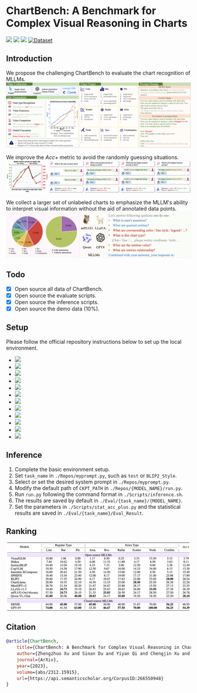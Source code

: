# ChartBench: A Benchmark for Complex Visual Reasoning in Charts

<a href='https://arxiv.org/abs/2312.15915'><img src='https://img.shields.io/badge/arXiv-2312.15915-b31b1b.svg'></a> <a href='https://github.com/'><img src='https://img.shields.io/badge/Project-Page-Green'></a> <a href='https://github.com/buaacyw/GaussianEditor/blob/master/LICENSE.txt'><img src='https://img.shields.io/badge/License-MIT-blue'></a> [![Dataset](https://img.shields.io/badge/%F0%9F%A4%97%20Hugging%20Face-Dataset-blue)](https://huggingface.co/datasets/SincereX/ChartBench)


## Introduction

We propose the challenging ChartBench to evaluate the chart recognition of MLLMs. 
![ChartBench Pipeline.](./asset/pipeline.png)

We improve the *Acc+* metric to avoid the randomly guessing situations.
![improved Acc+ metric.](./asset/Acc+_vis.png)

We collect a larger set of unlabeled charts to emphasize the MLLM's ability to interpret visual information without the aid of annotated data points.
![Chart distributions and ChartCoT.](./asset/contribution.png)


## Todo
- [x] Open source all data of ChartBench.
- [x] Open source the evaluate scripts.
- [x] Open source the inference scripts.
- [x] Open source the demo data (10%).

## Setup
Please follow the official repository instructions below to set up the local environment.

-  <a href='https://huggingface.co/spaces/Salesforce/BLIP2'><img src='https://img.shields.io/badge/BLIP2-https://huggingface.co/spaces/Salesforce/BLIP2-blue'></a>
-  <a href='https://huggingface.co/docs/transformers/model_doc/instructblip'><img src='https://img.shields.io/badge/InstructBLIP-https://huggingface.co/docs/transformers/model_doc/instructblip-blue'></a>
-  <a href='https://github.com/THUDM/CogVLM'><img src='https://img.shields.io/badge/CogVLM-https://github.com/THUDM/CogVLM-blue'></a>
-  <a href='https://github.com/QwenLM/Qwen-VL'><img src='https://img.shields.io/badge/Qwen_VL_Chat-https://github.com/QwenLM/QwenVL-blue'></a>
-  <a href='https://llava-vl.github.io/'><img src='https://img.shields.io/badge/LLaVA_v1.5-https://llava_vl.github.io/-blue'></a>
-  <a href='https://github.com/Vision-CAIR/MiniGPT-4'><img src='https://img.shields.io/badge/MiniGPT_v2-https://github.com/VisionCAIR/MiniGPT4-blue'></a>
-  <a href='https://github.com/THUDM/VisualGLM-6B'><img src='https://img.shields.io/badge/VisualGLM-https://github.com/THUDM/VisualGLM6B-blue'></a>
-  <a href='https://github.com/X-PLUG/mPLUG-Owl'><img src='https://img.shields.io/badge/mPLUG_Owl-https://github.com/XPLUG/mPLUGOwl-blue'></a>
-  <a href='https://github.com/InternLM/InternLM-XComposer'><img src='https://img.shields.io/badge/InternLM_XComposer-https://github.com/InternLM/InternLMXComposer-blue'></a>
-  <a href='https://github.com/shikras/shikra'><img src='https://img.shields.io/badge/Shikra-https://github.com/shikras/shikra-blue'></a>
-  <a href='https://github.com/Alpha-VLLM/LLaMA2-Accessory/tree/main/SPHINX'><img src='https://img.shields.io/badge/SPHINX-https://github.com/AlphaVLLM/LLaMA2Accessory/tree/main/SPHINX-blue'></a>
-  <a href='https://huggingface.co/listen2you002/ChartLlama-13b'><img src='https://img.shields.io/badge/ChartLLaMA-https://huggingface.co/listen2you002/ChartLlama13b-blue'></a>


## Inference
1. Complete the basic environment setup.
2. Set `task_name` in `./Repos/myprompt.py`, such as `test` or `BLIP2_Style`.
3. Select or set the desired system prompt in `./Repos/myprompt.py`.
4. Modify the default path of `CKPT_PATH` in `./Repos/{MODEL_NAME}/run.py`.
5. Run `run.py` following the command format in `./Scripts/inference.sh`.
6. The results are saved by default in `./Eval/{task_name}/{MODEL_NAME}`.
7. Set the parameters in `./Scripts/stat_acc_plus.py` and the statistical results are saved in `./Eval/{task_name}/Eval_Result`.

## Ranking

![ChartBench Pipeline.](./asset/Acc+Rank.png)

## Citation

```bib
@article{ChartBench,
    title={ChartBench: A Benchmark for Complex Visual Reasoning in Charts},
    author={Zhengzhuo Xu and Sinan Du and Yiyan Qi and Chengjin Xu and Chun Yuan and Jian Guo},
    journal={ArXiv},
    year={2023},
    volume={abs/2312.15915},
    url={https://api.semanticscholar.org/CorpusID:266550948}
}
```